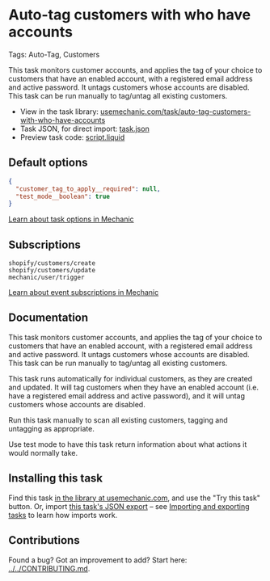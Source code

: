 # Auto-tag customers with who have accounts

Tags: Auto-Tag, Customers

This task monitors customer accounts, and applies the tag of your choice to customers that have an enabled account, with a registered email address and active password. It untags customers whose accounts are disabled. This task can be run manually to tag/untag all existing customers.

* View in the task library: [usemechanic.com/task/auto-tag-customers-with-who-have-accounts](https://usemechanic.com/task/auto-tag-customers-with-who-have-accounts)
* Task JSON, for direct import: [task.json](../../tasks/auto-tag-customers-with-who-have-accounts.json)
* Preview task code: [script.liquid](./script.liquid)

## Default options

```json
{
  "customer_tag_to_apply__required": null,
  "test_mode__boolean": true
}
```

[Learn about task options in Mechanic](https://docs.usemechanic.com/article/471-task-options)

## Subscriptions

```liquid
shopify/customers/create
shopify/customers/update
mechanic/user/trigger
```

[Learn about event subscriptions in Mechanic](https://docs.usemechanic.com/article/408-subscriptions)

## Documentation

This task monitors customer accounts, and applies the tag of your choice to customers that have an enabled account, with a registered email address and active password. It untags customers whose accounts are disabled. This task can be run manually to tag/untag all existing customers.

This task runs automatically for individual customers, as they are created and updated. It will tag customers when they have an enabled account (i.e. have a registered email address and active password), and it will untag customers whose accounts are disabled.

Run this task manually to scan all existing customers, tagging and untagging as appropriate.

Use test mode to have this task return information about what actions it would normally take.

## Installing this task

Find this task [in the library at usemechanic.com](https://usemechanic.com/task/auto-tag-customers-with-who-have-accounts), and use the "Try this task" button. Or, import [this task's JSON export](../../tasks/auto-tag-customers-with-who-have-accounts.json) – see [Importing and exporting tasks](https://docs.usemechanic.com/article/505-importing-and-exporting-tasks) to learn how imports work.

## Contributions

Found a bug? Got an improvement to add? Start here: [../../CONTRIBUTING.md](../../CONTRIBUTING.md).
